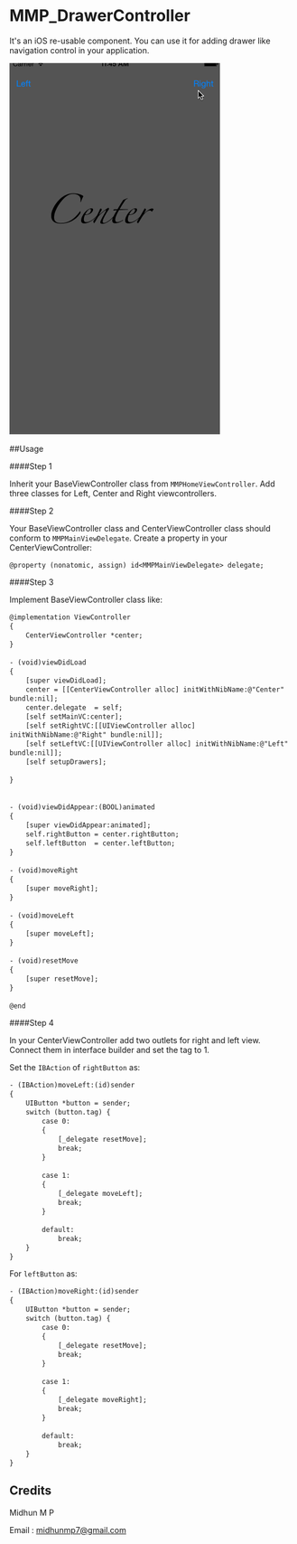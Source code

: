 MMP_DrawerController
====================

It's an iOS re-usable component. You can use it for adding drawer like navigation control in your application.

![demo](/Images/demo.gif)

##Usage

####Step 1

Inherit your BaseViewController class from `MMPHomeViewController`. Add three classes for Left, Center and Right viewcontrollers.

####Step 2

Your BaseViewController class and CenterViewController class should conform to `MMPMainViewDelegate`.
Create a property in your CenterViewController:

```
@property (nonatomic, assign) id<MMPMainViewDelegate> delegate;
```

####Step 3

Implement BaseViewController class like:

```
@implementation ViewController
{
    CenterViewController *center;
}

- (void)viewDidLoad
{
    [super viewDidLoad];
    center = [[CenterViewController alloc] initWithNibName:@"Center" bundle:nil];
    center.delegate  = self;
    [self setMainVC:center];
    [self setRightVC:[[UIViewController alloc] initWithNibName:@"Right" bundle:nil]];
    [self setLeftVC:[[UIViewController alloc] initWithNibName:@"Left" bundle:nil]];
    [self setupDrawers];
    
}


- (void)viewDidAppear:(BOOL)animated
{
    [super viewDidAppear:animated];
    self.rightButton = center.rightButton;
    self.leftButton  = center.leftButton;
}

- (void)moveRight
{
    [super moveRight];
}

- (void)moveLeft
{
    [super moveLeft];
}

- (void)resetMove
{
    [super resetMove];
}

@end
```

####Step 4

In your CenterViewController add two outlets for right and left view. Connect them in interface builder and set the tag to 1.

Set the `IBAction` of `rightButton` as:

```
- (IBAction)moveLeft:(id)sender
{
    UIButton *button = sender;
    switch (button.tag) {
        case 0:
        {
            [_delegate resetMove];
            break;
        }
            
        case 1:
        {
            [_delegate moveLeft];
            break;
        }
            
        default:
            break;
    }
}
```

For `leftButton` as:

```
- (IBAction)moveRight:(id)sender
{
    UIButton *button = sender;
    switch (button.tag) {
        case 0:
        {
            [_delegate resetMove];
            break;
        }
            
        case 1:
        {
            [_delegate moveRight];
            break;
        }
            
        default:
            break;
    }
}
```

Credits
-------
Midhun M P

Email : midhunmp7@gmail.com